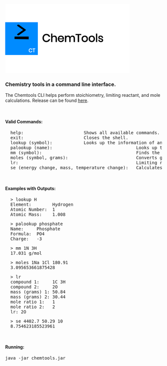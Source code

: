 <img src="https://raw.githubusercontent.com/hershyz/chemtools/master/assets/logo.png"/>
<h3>Chemistry tools in a command line interface.</h3>
<p>
  The Chemtools CLI helps perform stoichiometry, limiting reactant, and mole calculations.
  Release can be found <a href="https://github.com/hershyz/chemtools/releases/tag/0.1">here</a>.</p>
</p>

<br>

<h4>Valid Commands:</h4>
<pre>
  help:                       Shows all available commands.
  exit:                       Closes the shell.
  lookup (symbol):            Looks up the information of an element.
  palookup (name):                                Looks up the information of a polyatomic ion.
  mm (symbol):                                    Finds the molar mass of a compound.
  moles (symbol, grams):                          Converts grams of a substance to moles.
  lr:                                             Limiting reactant calculator between two compounds with mole ratios.
  se (energy change, mass, temperature change):   Calculates the specific heat of a substance.
</pre>

<br>

<h4>Examples with Outputs:</h4>
<pre>
  > lookup H
  Element:        Hydrogen
  Atomic Number:  1
  Atomic Mass:    1.008
</pre>
<pre>
  > palookup phosphate
  Name:     Phosphate
  Formula:  PO4
  Charge:   -3
</pre>
<pre>
  > mm 1N 3H
  17.031 g/mol
</pre>
<pre>
  > moles 1Na 1Cl 180.91
  3.095653661875428
</pre>
<pre>
  > lr
  compound 1:     1C 3H
  compound 2:     2O
  mass (grams) 1: 50.84
  mass (grams) 2: 30.44
  mole ratio 1:   1
  mole ratio 2:   2
  lr: 2O
</pre>
<pre>
  > se 4402.7 50.29 10
  8.754623185523961
</pre>

<br>

<h4>Running:</h4>
<pre>java -jar chemtools.jar</pre>
